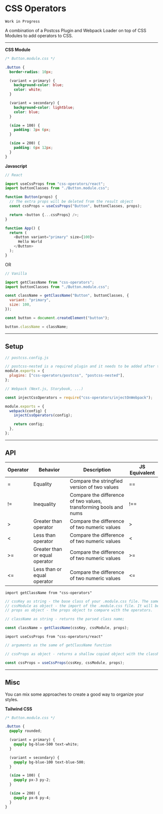 # CSS Operators

`Work in Progress`

A combination of a Postcss Plugin and Webpack Loader on top of CSS Modules to add operators to CSS.

---

**CSS Module**

```css
/* Button.module.css */

.Button {
  border-radius: 10px;

  (variant = primary) {
    background-color: blue;
    color: white;
  }

  (variant = secondary) {
    background-color: lightblue;
    color: blue;
  }

  (size = 100) {
    padding: 3px 6px;
  }

  (size = 200) {
    padding: 6px 12px;
  }
}
```

**Javascript**

```javascript
// React

import useCssProps from "css-operators/react";
import buttonClasses from "./Button.module.css";

function Button(props) {
  // The extra props will be deleted from the result object
  const cssProps = useCssProps("Button", buttonClasses, props);

  return <button {...cssProps} />;
}

function App() {
  return (
    <Button variant="primary" size={100}>
      Hello World
    </Button>
  );
}
```

OR

```javascript
// Vanilla

import getClassName from "css-operators";
import buttonClasses from "./Button.module.css";

const className = getClassName("Button", buttonClasses, {
  variant: "primary",
  size: 100,
});

const button = document.createElement("button");

button.className = className;
```

---

## Setup

```javascript
// postcss.config.js

// postcss-nested is a required plugin and it needs to be added after the css-operators
module.exports = {
  plugins: ["css-operators/postcss", "postcss-nested"],
};
```

```javascript
// Webpack (Next.js, Storybook, ...)

const injectCssOperators = require("css-operators/injectOnWebpack");

module.exports = {
  webpack(config) {
    injectCssOperators(config);

    return config;
  },
};
```

---

## API

| Operator | Behavior                       | Description                                                       | JS Equivalent |
| -------- | ------------------------------ | ----------------------------------------------------------------- | ------------- |
| =        | Equality                       | Compare the stringfied version of two values                      | ==            |
| !=       | Inequality                     | Compare the difference of two values, transforming bools and nums | !==           |
| >        | Greater than operator          | Compare the difference of two numeric values                      | >             |
| <        | Less than operator             | Compare the difference of two numeric values                      | <             |
| >=       | Greater than or equal operator | Compare the difference of two numeric values                      | >=            |
| <=       | Less than or equal operator    | Compare the difference of two numeric values                      | <=            |

`import getClassName from "css-operators"`

```javascript
// cssKey as string - the base class of your .module.css file. The same file can have multiple of these.
// cssModule as object - the import of the .module.css file. It will be parsed on webpack to a better format.
// props as object - the props object to compare with the operators.

// className as string - returns the parsed class name;

const className = getClassName(cssKey, cssModule, props);
```

`import useCssProps from "css-operators/react"`

```javascript
// arguments as the same of getClassName function

// cssProps as object - returns a shallow copied object with the className added and the used props deleted

const cssProps = useCssProps(cssKey, cssModule, props);
```

---

## Misc

You can mix some approaches to create a good way to organize your styles.

**Tailwind CSS**

```css
/* Button.module.css */

.Button {
  @apply rounded;

  (variant = primary) {
    @apply bg-blue-500 text-white;
  }

  (variant = secondary) {
    @apply bg-blue-100 text-blue-500;
  }

  (size = 100) {
    @apply px-3 py-2;
  }

  (size = 200) {
    @apply px-6 py-4;
  }
}
```
